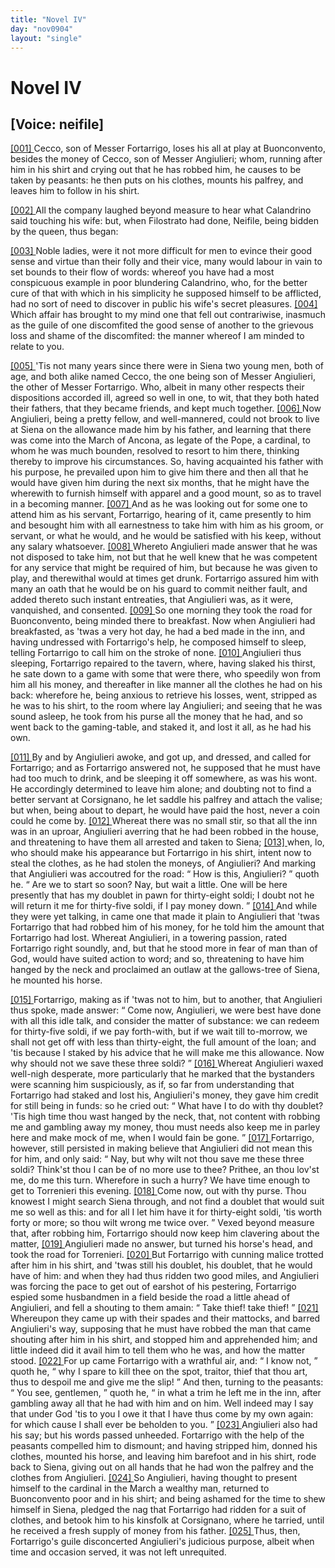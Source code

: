 ```yaml
---
title: "Novel IV"
day: "nov0904"
layout: "single"
---
```

<div id="nov0904" type="novella" who="neifile">
 <h1>
  Novel IV
 </h1>
 <p>
  <h2>
   [Voice: neifile]
  </h2>
 </p>
 <argument>
  <p>
   <a href="{{ site.baseurl }}itDecameron/nov0904#p09040001">
    [001]
   </a>
   Cecco, son of Messer Fortarrigo, loses his all at play at
 Buonconvento, besides the money of Cecco, son of
 Messer Angiulieri; whom, running after him in his
 shirt and crying out that he has robbed him, he causes
 to be taken by peasants: he then puts on his clothes,
 mounts his palfrey, and leaves him to follow in his
 shirt.
  </p>
 </argument>
 <div3 type="commentary" who="author">
  <p>
   <a href="{{ site.baseurl }}itDecameron/nov0904#p09040002">
    [002]
   </a>
   All
   the company laughed beyond measure to hear what Calandrino
 said touching his wife: but, when Filostrato had done, Neifile,
 being bidden by the queen, thus began:
  </p>
 </div3>
 <div3 type="commentary" who="neifile">
  <p>
   <a href="{{ site.baseurl }}itDecameron/nov0904#p09040003">
    [003]
   </a>
   Noble ladies, were it not
 more difficult for men to evince their good sense and virtue than
 their folly and their vice, many would labour in vain to set bounds
 to their flow of words: whereof you have had a most conspicuous
 example in poor blundering Calandrino, who, for the better cure
 of that with which in his simplicity he supposed himself to be
 afflicted, had no sort of need to discover in public his wife's secret
 pleasures.
   <a href="{{ site.baseurl }}itDecameron/nov0904#p09040004">
    [004]
   </a>
   Which affair has brought to my mind one that fell out
 contrariwise, inasmuch as the guile of one discomfited the good
 sense of another to the grievous loss and shame of the discomfited:
 the manner whereof I am minded to relate to you.
  </p>
 </div3>
 <p>
  <a href="{{ site.baseurl }}itDecameron/nov0904#p09040005">
   [005]
  </a>
  'Tis not many years since there were in Siena two young men,
 both of age, and both alike named Cecco, the one being son of
 Messer Angiulieri, the other of Messer Fortarrigo. Who, albeit in
 many other respects their dispositions accorded ill, agreed so well in
 one, to wit, that they both hated their fathers, that they became
 friends, and kept much together.
  <a href="{{ site.baseurl }}itDecameron/nov0904#p09040006">
   [006]
  </a>
  Now Angiulieri, being a pretty
  fellow, and well-mannered, could not brook to live at Siena on the
 allowance made him by his father, and learning that there was come
 into the March of Ancona, as legate of the Pope, a cardinal, to whom
 he was much bounden, resolved to resort to him there, thinking thereby
 to improve his circumstances. So, having acquainted his father with
 his purpose, he prevailed upon him to give him there and then all that
 he would have given him during the next six months, that he might
 have the wherewith to furnish himself with apparel and a good mount,
 so as to travel in a becoming manner.
  <a href="{{ site.baseurl }}itDecameron/nov0904#p09040007">
   [007]
  </a>
  And as he was looking out for
 some one to attend him as his servant, Fortarrigo, hearing of it,
 came presently to him and besought him with all earnestness to take
 him with him as his groom, or servant, or what he would, and he
 would be satisfied with his keep, without any salary whatsoever.
  <a href="{{ site.baseurl }}itDecameron/nov0904#p09040008">
   [008]
  </a>
  Whereto Angiulieri made answer that he was not disposed to take
 him, not but that he well knew that he was competent for any
 service that might be required of him, but because he was given to
 play, and therewithal would at times get drunk. Fortarrigo assured
 him with many an oath that he would be on his guard to commit
 neither fault, and added thereto such instant entreaties, that Angiulieri
 was, as it were, vanquished, and consented.
  <a href="{{ site.baseurl }}itDecameron/nov0904#p09040009">
   [009]
  </a>
  So one morning they
 took the road for Buonconvento, being minded there to breakfast.
 Now when Angiulieri had breakfasted, as 'twas a very hot day, he
 had a bed made in the inn, and having undressed with Fortarrigo's
 help, he composed himself to sleep, telling Fortarrigo to call him on
 the stroke of none.
  <a href="{{ site.baseurl }}itDecameron/nov0904#p09040010">
   [010]
  </a>
  Angiulieri thus sleeping, Fortarrigo repaired to
 the tavern, where, having slaked his thirst, he sate down to a game
 with some that were there, who speedily won from him all his money,
 and thereafter in like manner all the clothes he had on his back:
 wherefore he, being anxious to retrieve his losses, went, stripped as
 he was to his shirt, to the room where lay Angiulieri; and seeing
 that he was sound asleep, he took from his purse all the money
 that he had, and so went back to the gaming-table, and staked it, and
 lost it all, as he had his own.
 </p>
 <p>
  <a href="{{ site.baseurl }}itDecameron/nov0904#p09040011">
   [011]
  </a>
  By and by Angiulieri awoke, and got up, and dressed, and called
 for Fortarrigo; and as Fortarrigo answered not, he supposed that he
 must have had too much to drink, and be sleeping it off somewhere,
 as was his wont. He accordingly determined to leave him alone;
 and doubting not to find a better servant at Corsignano, he let saddle
 his palfrey and attach the valise; but when, being about to depart,
  he would have paid the host, never a coin could he come by.
  <a href="{{ site.baseurl }}itDecameron/nov0904#p09040012">
   [012]
  </a>
  Whereat
 there was no small stir, so that all the inn was in an uproar, Angiulieri
 averring that he had been robbed in the house, and threatening
 to have them all arrested and taken to Siena;
  <a href="{{ site.baseurl }}itDecameron/nov0904#p09040013">
   [013]
  </a>
  when, lo, who should
 make his appearance but Fortarrigo in his shirt, intent now to steal
 the clothes, as he had stolen the moneys, of Angiulieri? And marking
 that Angiulieri was accoutred for the road:
  <q direct="unspecified">
   How is this,
 Angiulieri?
  </q>
  quoth he.
  <q direct="unspecified">
   Are we to start so soon? Nay, but wait
 a little. One will be here presently that has my doublet in pawn
 for thirty-eight soldi; I doubt not he will return it me for thirty-five
 soldi, if I pay money down.
  </q>
  <a href="{{ site.baseurl }}itDecameron/nov0904#p09040014">
   [014]
  </a>
  And while they were yet talking,
 in came one that made it plain to Angiulieri that 'twas Fortarrigo
 that had robbed him of his money, for he told him the amount that
 Fortarrigo had lost. Whereat Angiulieri, in a towering passion,
 rated Fortarrigo right soundly, and, but that he stood more in fear of
 man than of God, would have suited action to word; and so,
 threatening to have him hanged by the neck and proclaimed an outlaw
 at the gallows-tree of Siena, he mounted his horse.
 </p>
 <p>
  <a href="{{ site.baseurl }}itDecameron/nov0904#p09040015">
   [015]
  </a>
  Fortarrigo, making as if 'twas not to him, but to another, that
 Angiulieri thus spoke, made answer:
  <q direct="unspecified">
   Come now, Angiulieri, we
 were best have done with all this idle talk, and consider the matter
 of substance: we can redeem for thirty-five soldi, if we pay forth-with,
 but if we wait till to-morrow, we shall not get off with less
 than thirty-eight, the full amount of the loan; and 'tis because I
 staked by his advice that he will make me this allowance. Now why
 should not we save these three soldi?
  </q>
  <a href="{{ site.baseurl }}itDecameron/nov0904#p09040016">
   [016]
  </a>
  Whereat Angiulieri waxed
 well-nigh desperate, more particularly that he marked that the
 bystanders were scanning him suspiciously, as if, so far from understanding
 that Fortarrigo had staked and lost his, Angiulieri's money,
 they gave him credit for still being in funds: so he cried out:
  <q direct="unspecified">
   What have I to do with thy doublet? 'Tis high time thou wast
 hanged by the neck, that, not content with robbing me and gambling
 away my money, thou must needs also keep me in parley here and
 make mock of me, when I would fain be gone.
  </q>
  <a href="{{ site.baseurl }}itDecameron/nov0904#p09040017">
   [017]
  </a>
  Fortarrigo, however,
 still persisted in making believe that Angiulieri did not mean
 this for him, and only said:
  <q direct="unspecified">
   Nay, but why wilt not thou save me
 these three soldi? Think'st thou I can be of no more use to thee?
 Prithee, an thou lov'st me, do me this turn. Wherefore in such a
 hurry? We have time enough to get to Torrenieri this evening.
   <a href="{{ site.baseurl }}itDecameron/nov0904#p09040018">
    [018]
   </a>
   Come now, out with thy purse. Thou knowest I might search Siena
 through, and not find a doublet that would suit me so well as this:
 and for all I let him have it for thirty-eight soldi, 'tis worth forty or
 more; so thou wilt wrong me twice over.
  </q>
  Vexed beyond measure
 that, after robbing him, Fortarrigo should now keep him clavering
 about the matter,
  <a href="{{ site.baseurl }}itDecameron/nov0904#p09040019">
   [019]
  </a>
  Angiulieri made no answer, but turned his horse's
 head, and took the road for Torrenieri.
  <a href="{{ site.baseurl }}itDecameron/nov0904#p09040020">
   [020]
  </a>
  But Fortarrigo with cunning
 malice trotted after him in his shirt, and 'twas still his doublet, his
 doublet, that he would have of him: and when they had thus ridden
 two good miles, and Angiulieri was forcing the pace to get out of
 earshot of his pestering, Fortarrigo espied some husbandmen in a field
 beside the road a little ahead of Angiulieri, and fell a shouting to
 them amain:
  <q direct="unspecified">
   Take thief! take thief!
  </q>
  <a href="{{ site.baseurl }}itDecameron/nov0904#p09040021">
   [021]
  </a>
  Whereupon they came
 up with their spades and their mattocks, and barred Angiulieri's way,
 supposing that he must have robbed the man that came shouting
 after him in his shirt, and stopped him and apprehended him; and
 little indeed did it avail him to tell them who he was, and how the
 matter stood.
  <a href="{{ site.baseurl }}itDecameron/nov0904#p09040022">
   [022]
  </a>
  For up came Fortarrigo with a wrathful air, and:
  <q direct="unspecified">
   I know not,
  </q>
  quoth he,
  <q direct="unspecified">
   why I spare to kill thee on the spot,
 traitor, thief that thou art, thus to despoil me and give me the slip!
  </q>
  And then, turning to the peasants:
  <q direct="unspecified">
   You see, gentlemen,
  </q>
  quoth
 he,
  <q direct="unspecified">
   in what a trim he left me in the inn, after gambling away all
 that he had with him and on him. Well indeed may I say that
 under God 'tis to you I owe it that I have thus come by my own
 again: for which cause I shall ever be beholden to you.
  </q>
  <a href="{{ site.baseurl }}itDecameron/nov0904#p09040023">
   [023]
  </a>
  Angiulieri
 also had his say; but his words passed unheeded. Fortarrigo with
 the help of the peasants compelled him to dismount; and having
 stripped him, donned his clothes, mounted his horse, and leaving him
 barefoot and in his shirt, rode back to Siena, giving out on all hands
 that he had won the palfrey and the clothes from Angiulieri.
  <a href="{{ site.baseurl }}itDecameron/nov0904#p09040024">
   [024]
  </a>
  So
 Angiulieri, having thought to present himself to the cardinal in the
 March a wealthy man, returned to Buonconvento poor and in his
 shirt; and being ashamed for the time to shew himself in Siena,
 pledged the nag that Fortarrigo had ridden for a suit of clothes, and
 betook him to his kinsfolk at Corsignano, where he tarried, until he
 received a fresh supply of money from his father.
  <a href="{{ site.baseurl }}itDecameron/nov0904#p09040025">
   [025]
  </a>
  Thus, then,
 Fortarrigo's guile disconcerted Angiulieri's judicious purpose, albeit
 when time and occasion served, it was not left unrequited.
 </p>
</div>